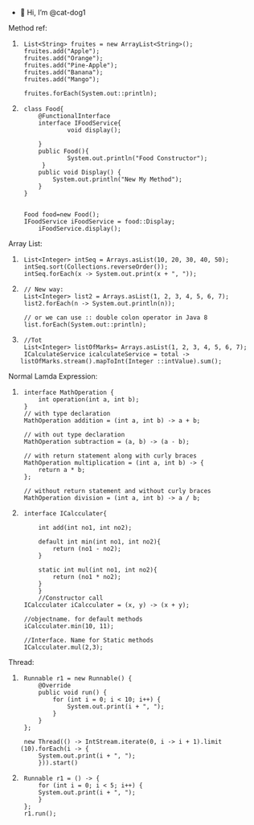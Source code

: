 - 👋 Hi, I’m @cat-dog1



Method ref:
1.		List<String> fruites = new ArrayList<String>();
		fruites.add("Apple");
		fruites.add("Orange");
		fruites.add("Pine-Apple");
		fruites.add("Banana");
		fruites.add("Mango");
		
		fruites.forEach(System.out::println);

2.		class Food{  
			@FunctionalInterface 
			interface IFoodService{  
	    			void display();
	    
			}  
			public Food(){  
       				System.out.println("Food Constructor");  
   			 } 
			public void Display() {
				System.out.println("New My Method");
			}
		} 


		Food food=new Food();
		IFoodService iFoodService = food::Display;  
        	iFoodService.display();

Array List:
1.		List<Integer> intSeq = Arrays.asList(10, 20, 30, 40, 50);
		intSeq.sort(Collections.reverseOrder());
		intSeq.forEach(x -> System.out.print(x + ", "));

2.		// New way:
		List<Integer> list2 = Arrays.asList(1, 2, 3, 4, 5, 6, 7);
		list2.forEach(n -> System.out.println(n));
		
		// or we can use :: double colon operator in Java 8
		list.forEach(System.out::println);
3.		//Tot
		List<Integer> listOfMarks= Arrays.asList(1, 2, 3, 4, 5, 6, 7);
		ICalculateService icalculateService = total -> listOfMarks.stream().mapToInt(Integer ::intValue).sum();	

Normal Lamda Expression:
1.		interface MathOperation {
			int operation(int a, int b);
		}
		// with type declaration
		MathOperation addition = (int a, int b) -> a + b;

		// with out type declaration
		MathOperation subtraction = (a, b) -> (a - b);

		// with return statement along with curly braces
		MathOperation multiplication = (int a, int b) -> {
			return a * b;
		};

		// without return statement and without curly braces
		MathOperation division = (int a, int b) -> a / b;

2.		interface ICalcculater{
	
			int add(int no1, int no2);
	
			default int min(int no1, int no2){
				return (no1 - no2);
			}
	
			static int mul(int no1, int no2){
				return (no1 * no2);
			}
			}
			//Constructor call
		ICalcculater iCalcculater = (x, y) -> (x + y);
		
		//objectname. for default methods
		iCalcculater.min(10, 11);
		
		//Interface. Name for Static methods
		ICalcculater.mul(2,3);

Thread:

1.		Runnable r1 = new Runnable() {
			@Override
			public void run() {
				for (int i = 0; i < 10; i++) {
					System.out.print(i + ", ");
				}
			}
		};

		new Thread(() -> IntStream.iterate(0, i -> i + 1).limit			(10).forEach(i -> {
			System.out.print(i + ", ");
			})).start()

2.		Runnable r1 = () -> {
			for (int i = 0; i < 5; i++) {
			System.out.print(i + ", ");
			}
		};
		r1.run();

